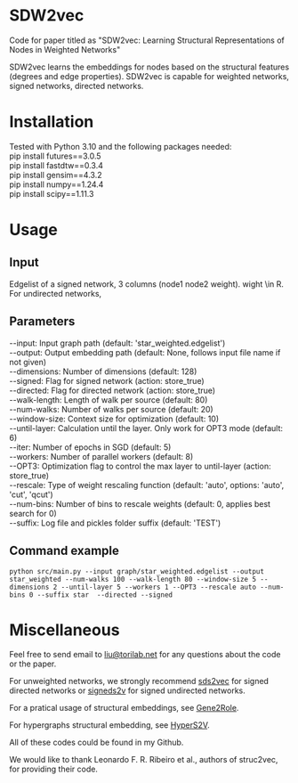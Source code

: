 # SDW2vec
Code for paper titled as "SDW2vec: Learning Structural Representations of Nodes in Weighted Networks"

SDW2vec learns the embeddings for nodes based on the structural features (degrees and edge properties). SDW2vec is capable for weighted networks, signed networks, directed networks.

# Installation
Tested with Python 3.10 and the following packages needed: \
	pip install futures==3.0.5\
	pip install fastdtw==0.3.4\
	pip install gensim==4.3.2\
	pip install numpy==1.24.4\
	pip install scipy==1.11.3

# Usage
## Input
Edgelist of a signed network, 3 columns (node1 node2 weight). wight \in R.
For undirected networks, 
## Parameters

--input: Input graph path (default: 'star_weighted.edgelist')\
--output: Output embedding path (default: None, follows input file name if not given)\
--dimensions: Number of dimensions (default: 128)\
--signed: Flag for signed network (action: store_true)\
--directed: Flag for directed network (action: store_true)\
--walk-length: Length of walk per source (default: 80)\
--num-walks: Number of walks per source (default: 20)\
--window-size: Context size for optimization (default: 10)\
--until-layer: Calculation until the layer. Only work for OPT3 mode (default: 6)\
--iter: Number of epochs in SGD (default: 5)\
--workers: Number of parallel workers (default: 8)\
--OPT3: Optimization flag to control the max layer to until-layer (action: store_true)\
--rescale: Type of weight rescaling function (default: 'auto', options: 'auto', 'cut', 'qcut')\
--num-bins: Number of bins to rescale weights (default: 0, applies best search for 0)\
--suffix: Log file and pickles folder suffix (default: 'TEST')
  
## Command example
	python src/main.py --input graph/star_weighted.edgelist --output star_weighted --num-walks 100 --walk-length 80 --window-size 5 --dimensions 2 --until-layer 5 --workers 1 --OPT3 --rescale auto --num-bins 0 --suffix star  --directed --signed

# Miscellaneous
  Feel free to send email to liu@torilab.net for any questions about the code or the paper.
  
  For unweighted networks, we strongly recommend [sds2vec]() for signed directed networks or [signeds2v](https://link.springer.com/chapter/10.1007/978-3-031-21127-0_28) for signed undirected networks.

  For a pratical usage of structural embeddings, see [Gene2Role](https://www.biorxiv.org/content/10.1101/2024.05.18.594807v1).

  For hypergraphs structural embedding, see [HyperS2V](https://arxiv.org/pdf/2311.04149).

  All of these codes could be found in my Github.

  We would like to thank Leonardo F. R. Ribeiro et al., authors of struc2vec, for providing their code.
